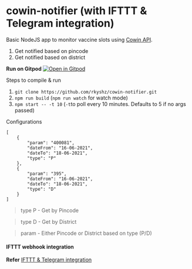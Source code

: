 # cowin-notifier (with IFTTT & Telegram integration)

Basic NodeJS app to monitor vaccine slots using [Cowin API](https://apisetu.gov.in/public/marketplace/api/cowin "Cowin API").
1) Get notified based on pincode
2) Get notified based on district

**Run on Gitpod**
[![Open in Gitpod](https://gitpod.io/button/open-in-gitpod.svg)](https://gitpod.io/#https://github.com/rkyshz/cowin-notifier)&nbsp;

Steps to compile & run
1) `git clone https://github.com/rkyshz/cowin-notifier.git`
2) `npm run build` (`npm run watch` for watch mode)
3) `npm start -- -t 10` (`-t`to poll every 10 minutes. Defaults to 5 if no args passed)

Configurations
```
[
    {
        "param": "400081",
        "dateFrom": "16-06-2021",
        "dateTo": "18-06-2021",
        "type": "P"
    },
    {
        "param": "395",
        "dateFrom": "16-06-2021",
        "dateTo": "18-06-2021",
        "type": "D"
    }
]
```
>type P - Get by Pincode

>type D - Get by District

>param - Either Pincode or District based on type (P/D)

<h4>IFTTT webhook integration</h4>

**Refer** [IFTTT & Telegram integration](https://github.com/rkyshz/cowin-notifier/blob/master/IFTTT.md)
